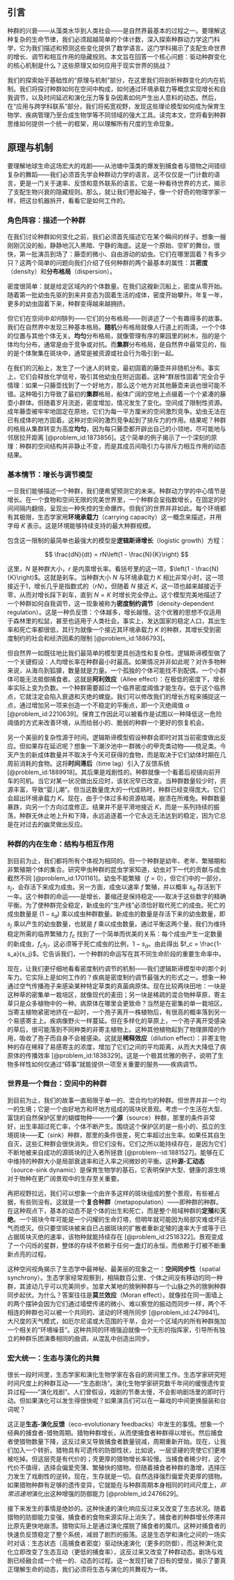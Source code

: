 ## 引言
种群的兴衰——从藻类水华到人类社会——是自然界最基本的过程之一。要理解这种复杂的生命节律，我们必须超越简单的个体计数，深入探索种群动力学这门科学，它为我们描述和预测这些变化提供了数学语言。这门学科揭示了支配生命世界的增长、调节和相互作用的隐藏规则。本文旨在回答一个核心问题：驱动种群变化的核心机制是什么？这些原理又如何应用于现实世界的挑战？

我们的探索始于基础性的“原理与机制”部分，在这里我们将剖析种群变化的内在机制。我们将探讨种群如何在空间中构成，如何通过环境承载力等概念实现增长和自我调节，以及时间延迟和演化压力等复杂因素如何产生出人意料的动态。然后，在“应用与跨学科联系”部分，我们将拓宽视野，发现这些理论模型如何成为保育生物学、疾病管理乃至合成生物学等不同领域的强大工具。读完本文，您将看到种群思维如何提供一个统一的框架，用以理解所有尺度的生命现象。

## 原理与机制

要理解地球生命这场宏大的戏剧——从池塘中藻类的爆发到捕食者与猎物之间错综复杂的舞蹈——我们必须首先学会种群动力学的语言。这不仅仅是一门计数的语言，更是一门关于速率、反馈和意外联系的语言。它是一种看待世界的方式，揭示了支配生物兴衰的隐藏规则。那么，就让我们卷起袖子，像一个好奇的物理学家一样，把这台机器拆开，看看它是如何工作的。

### 角色阵容：描述一个种群

在我们讨论种群如何变化之前，我们必须首先描述它在某个瞬间的样子。想象一艘刚刚沉没的船，静静地沉入黑暗、宁静的海底。这是一个原始、空旷的舞台。很快，第一批演员到场了：藤壶的微小、自由游动的幼虫。它们在哪里固着？有多少只？这两个简单的问题向我们介绍了任何种群的两个最基本的属性：其**密度**（density）和**分布格局**（dispersion）。

密度很简单：就是给定区域内的个体数量。在我们这艘新沉船上，密度从零开始。随着第一批幼虫先驱的到来并变态为固着生活的成体，密度开始攀升。年复一年，更多的幼虫固着下来，种群变得越来越拥挤。

但它们在空间中*如何*排列——它们的分布格局——则讲述了一个有趣得多的故事。我们在自然界中发现三种基本格局。**随机**分布格局就像人行道上的雨滴，一个个体的位置与其他个体无关。**均匀**分布格局，就像管理有序的果园里的树木，指的是个体均匀分布，通常是由于竞争或对抗。而**集群**分布格局，是自然界中最常见的，指的是个体聚集在斑块中，通常是被资源或社会行为吸引到一起。

在我们的沉船上，发生了一个迷人的转变。最初固着的藤壶并非随机分布。事实上，它们会释放化学信号，吸引其他幼虫在附近固着。这种“群居性固着”完全合乎情理：如果一只藤壶找到了一个好地方，那么这个地方对其他藤壶来说也很可能不错。这种吸引力导致了最初的**集群**格局，船体广阔的空地上点缀着一个个紧凑的藤壶小群体。但随着岁月流逝，密度增加，情况发生了变化。空间成了限制性资源。成年藤壶被牢牢地固定在原地，它们为每一平方厘米的空间激烈竞争。幼虫无法在已有成体的地方固着。这种对空间的激烈竞争起到了排斥力的作用。结果呢？种群的格局从集群转变为高度**均匀**，因为每只藤壶都开辟出自己的小领地，尽可能地与邻居拉开距离 [@problem_id:1873856]。这个简单的例子揭示了一个深刻的原理：种群的空间结构并非静止不变，而是其成员间吸引力与排斥力相互作用的动态结果。

### 基本情节：增长与调节模型

一旦我们能够描述一个种群，我们便希望预测它的未来。种群动力学的中心情节是增长。在一个食物和空间无限的完美世界里，一个种群会呈指数增长，在固定的时间间隔内翻倍，呈现出一种失控的生命爆炸。但我们的世界并非如此。每个环境都有其极限，生态学家用**环境承载力**（carrying capacity）这一概念来描述，并用字母 $K$ 表示。这是环境能够持续支持的最大种群规模。

包含这一限制的最简单也最强大的模型是**逻辑斯谛增长**（logistic growth）方程：

$$ \frac{dN}{dt} = rN\left(1 - \frac{N}{K}\right) $$

这里，$N$ 是种群大小，$r$ 是内禀增长率。看括号里的这一项，$\left(1 - \frac{N}{K}\right)$。这就是刹车。当种群大小 $N$ 与环境承载力 $K$ 相比非常小时，这一项接近于1，增长几乎是指数式的（$rN$）。但随着 $N$ 接近 $K$，这一项也越来越接近于零，从而对增长踩下刹车，直到 $N=K$ 时增长完全停止。这个模型完美地描述了一个种群如何自我调节，这一现象被称为**密度制约调节**（density-dependent regulation）。这是一种负反馈：个体越多，增长越慢。这个优雅的思想不仅适用于森林里的松鼠，甚至也适用于人类社会。事实上，发达国家的稳定人口，其出生率和死亡率都很低，其行为就像一个接近其环境承载力 $K$ 的种群，其增长受到密度制约的社会和经济因素的限制 [@problem_id:1886793]。

但自然界一如既往地比我们最简单的模型更具创造性和复杂性。逻辑斯谛模型做了一个关键假设：人均增长率在种群最小时最高。如果情况并非如此呢？对许多物种来说，从海鸟到狐獴，数量就是力量。一个孤独的个体可能找不到配偶，一个小群体可能无法抵御捕食者。这就是**阿利效应**（Allee effect）：在极低的密度下，增长率实际上变为负数。一个种群需要超过一个临界密度阈值才能生存。低于这个临界点，它就注定会陷入衰退和灭绝的螺旋。我们可以修改我们的增长方程来捕捉这一点，通过增加另一项来创造一个不稳定的平衡点，即一个灭绝阈值 $\alpha$ [@problem_id:2210639]。保育工作因此可以被看作是试图以一种降低这一危险阈值的方式来改善环境，从而给弱小的、脆弱的种群一个更好的恢复机会。

另一个美丽的复杂性源于时间。逻辑斯谛模型假设种群会即时对其当前密度做出反应。但如果存在延迟呢？想象一下潮汐池中一群微小的甲壳类动物——桡足类。今天产生的新成体数量并不取决于今天可获得的食物，而是取决于它们幼体时期在几周前消耗的食物。这将**时间滞后**（time lag）引入了反馈系统 [@problem_id:1889918]。其后果是戏剧性的。种群就像一个看着后视镜向前开车的司机。当它对某一状况做出反应时，该状况早已改变。当种群数量较少时，资源丰富，导致“婴儿潮”。但当这数量庞大的一代成熟时，种群已经变得庞大。它们会超出环境承载力 $K$。现在，由于个体过多和资源枯竭，崩溃在所难免。种群数量暴跌，向另一个方向过度修正。结果并不是平滑地接近 $K$，而是一系列持续的振荡，种群无休止地上升和下降，永远追逐着一个它永远无法达到的稳定，因为它总是在对过去的幽灵做出反应。

### 种群的内在生命：结构与相互作用

到目前为止，我们都将所有个体视为相同的。但一个种群是幼年、老年、繁殖期和非繁殖期个体的集合。研究甲虫种群的昆虫学家知道，幼虫对下一代的贡献与成虫截然不同 [@problem_id:1701161]。幼虫不能繁殖（$f=0$），但它们中的一部分，$s_j$，会存活下来成为成虫。另一方面，成虫以速率 $f$ 繁殖，并以概率 $s_a$ 存活到下一年。这个种群的命运——是增长、萎缩还是保持稳定——取决于这些数字的精确平衡。为了使种群完全稳定，新成虫的“生产线”必须恰好取代死亡的成虫。死亡的成虫数量是 $(1-s_a)$ 乘以成虫种群数量。新成虫的数量是存活下来的幼虫数量，即 $s_j$ 乘以产生的幼虫数量，也就是 $f$ 乘以成虫数量。通过平衡这两个量，我们为维持稳定所需的临界繁殖力 $f_c$ 找到了一个简单而优美的关系：每个成虫产生一定数量的新成虫，$f_c s_j$，这必须等于死亡成虫的比例，$1-s_a$。由此得出 $f_c = \frac{1-s_a}{s_j}$。它告诉我们，一个种群的命运写在其不同生命阶段的重要生命率中。

现在，让我们更仔细地看看密度制约调节的机制——我们逻辑斯谛模型中的那个刹车力。它实际上是如何工作的？疾病是密度制约调节最强大的形式之一。想象一种通过空气传播孢子来感染某种特定草类的真菌病原体。现在比较两块田地：一块是这种草的密集单一栽培区，就像现代的麦田；另一块是稀疏的混合物种草原，寄主草只是众多植物中的一种。病原体在哪里会更致命？当然是在密集的单一栽培区。当寄主植物紧密地挤在一起时，一个孢子离开一株植物后，有很高的概率落到另一个易感寄主上。疾病像野火一样蔓延。但在多样化的草原上，一个孢子离开受感染的草后，很可能落到不同种类的非寄主植物上。这种其他植物起到了物理屏障的作用，吸收了孢子而自身不会被感染。这就是**稀释效应**（dilution effect）：非寄主物种的存在稀释了易感寄主的浓度，增加了它们之间的平均距离，从而大大降低了病原体的传播效率 [@problem_id:1838329]。这是一个极其优雅的例子，说明了生物多样性如何仅通过“碍事”就能提供一项至关重要的服务——疾病调节。

### 世界是一个舞台：空间中的种群

到目前为止，我们的故事一直局限于单一的、混合均匀的种群。但世界并非一个均一的生境；它是一个由好地方和坏地方组成的斑块状景观。考虑一个生活在大型、富饶的自然保护区里的蝴蝶物种——一个**源**（source）种群，那里的条件非常好，出生率超过死亡率，个体不断产生。围绕这个保护区的是一些小的、孤立的生境斑块——**汇**（sink）种群，那里的条件很差，死亡率超过出生率。如果任其自生自灭，这些汇种群会很快消失。但它们没有。它们之所以能持续存在，是因为它们不断地被来自成功的源斑块的迁入者所拯救 [@problem--id:1881527]。能够在汇中维持的种群大小是局部衰退率和迁入率之间微妙的平衡。这种**源-汇动态**（source-sink dynamic）是保育生物学的基石，它表明保护大型、健康的源生境对于物种在更广阔景观中的生存至关重要。

再把视野拉远，我们可以想象一个由许多这样的斑块组成的整个景观，有些被占据，有些则没有。这就是一个**复合种群**（metapopulation）——即种群的种群。在这种观点下，基本的动态不是个体的出生和死亡，而是整个局域种群的**定殖**和**灭绝**。一个斑块今年可能是一个闪耀的生命灯塔，但明年就可能因为局部灾难或坏运气而熄灭。但只要空斑块被来自已占据斑块的扩散者重新定殖的速率大于或等于已占据斑块灭绝的速率，该物种就能持续存在 [@problem_id:2518322]。景观变成了一个闪烁的星群，整体的存续不依赖于任何一盏灯的永恒，而依赖于灯被不断重新点亮的过程。

这种空间视角揭示了生态学中最神秘、最美丽的现象之一：**空间同步性**（spatial synchrony）。生态学家经常观察到，相隔数百公里、个体之间没有移动的同一种群，其波动几乎可以完美同步。加拿大某地的猞猁种群与一个山脉之外的猞猁种群同步起伏。为什么？答案往往是**莫兰效应**（Moran effect）。就像挂在同一面墙上的两个摆钟会因为它们通过墙壁传递的微小、难以察觉的振动而同步一样，两个不相连的种群也可以被一个共同的、波动的环境所同步 [@problem_id:2479841]。大尺度的天气模式，如厄尔尼诺或大范围的干旱，会对一个区域内的所有种群施加一个相关的“环境噪音”。这种共同的环境强迫就像一个无形的指挥家，引导所有独立的种群乐团演奏相同的曲调，从混乱中创造出同步。

### 宏大统一：生态与演化的共舞

很长一段时间里，生态学家和演化生物学家在各自的房间里工作。生态学家研究短时间尺度上的种群互动——“生态剧场”。演化生物学家研究数千年间的缓慢遗传变异过程——“演化戏剧”。人们曾假设，戏剧的节奏太慢，不会影响剧场里的即时行动。但如果演化可以发生得很快呢？如果演员们可以在一幕戏的中间更换服装和台词呢？

这正是**生态-演化反馈**（eco-evolutionary feedbacks）中发生的事情。想象一个经典的捕食者-猎物周期。猎物种群增长，从而使捕食者种群得以增长。然后捕食者使猎物数量下降，这反过来又导致捕食者数量锐减，周期重新开始。现在，让我们加入一个转折。猎物具有可遗传的防御性状，比如说，一层坚硬的壳使它们更难被吃掉。但这层壳是有代价的；壳更厚的猎物增长率较慢。当捕食者稀少时，这个代价不值得，选择会偏爱壳薄、繁殖快的猎物。但随着捕食者种群的激增，选择压力发生了戏剧性的逆转。现在，生存就是一切。自然选择强烈偏爱壳更厚的猎物。如果猎物种群有足够的遗传变异，它就能在与种群周期本身相同的时间尺度上，*非常迅速地*演化出这种增强的防御能力 [@problem_id:2476629]。

接下来发生的事情是绝妙的。这种快速的演化响应反过来又改变了生态状况。随着猎物的防御能力变强，捕食者的食物来源实际上消失了。捕食者的种群增长停滞并比原先更快地崩溃。猎物实际上是通过演化摆脱了捕食者的魔爪。这种对捕食者的快速负反馈稳定了整个系统，减弱了剧烈的振荡。这是生态学和演化之间的一场实时对话：生态状态（高捕食者密度）驱动快速演化（更多的防御），而这种演化变化立即改变了生态互动（更低的捕食率），这反过来又改变了种群动态。剧场与戏剧已经融合成一个统一的、动态的过程。这一发现打破了旧有的壁垒，揭示了要真正理解生命的动态，我们必须将生态与演化的共舞视为一体。

